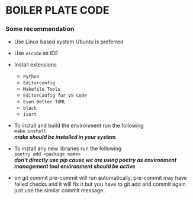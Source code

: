 # BOILER PLATE CODE

### Some recommendation
- Use Linux based system Ubuntu is preferred
- Use `vscode` as IDE
- Install extensions
    - `Python`
    - `Editorconfig`
    - `Makefile Tools`
    - `EditorConfig for VS Code`
    - `Even Better TOML`
    - `black`
    - `isort`

- To install and build the environment run the following<br>
    `make install`<br>
***make should be installed in your system***

- To install any new libraries run the following<br>
    `poetry add <package name>`<br>
***don't directly use pip cause we are using poetry as environment management tool***
***environment should be active***

- on git commit pre-commit will run automatically, pre-commit may have failed
checks and it will fix it but you have to git add and commit again just use the
similar commit message..
